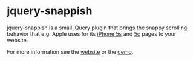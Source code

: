 jquery-snappish
===============

jquery-snappish is a small jQuery plugin that brings the snappy scrolling behavior that e.g. Apple uses for its <a href="http://www.apple.com/iphone-5s/">iPhone 5s</a> and <a href="http://www.apple.com/iphone-5c/">5c</a> pages to your website.

For more information see the [website](http://code.pb.io/jquery-snappish/) or the [demo](http://code.pb.io/jquery-snappish/demo/).
